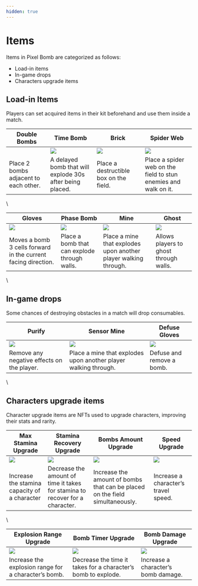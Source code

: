 ```yaml
---
hidden: true
---
```


# Items

Items in Pixel Bomb are categorized as follows:

* Load-in items
* In-game drops
* Characters upgrade items

## Load-in Items

Players can set acquired items in their kit beforehand and use them inside a match.

| Double Bombs                                                                                                                                                                                                                                                                                             | Time Bomb                                                                                                                                                                                                                                                             | Brick                                                                                                                                                                                                                                                                 | Spider Web                                                                                                                                                                                                                                                             |
| -------------------------------------------------------------------------------------------------------------------------------------------------------------------------------------------------------------------------------------------------------------------------------------------------------- | --------------------------------------------------------------------------------------------------------------------------------------------------------------------------------------------------------------------------------------------------------------------- | --------------------------------------------------------------------------------------------------------------------------------------------------------------------------------------------------------------------------------------------------------------------- | ---------------------------------------------------------------------------------------------------------------------------------------------------------------------------------------------------------------------------------------------------------------------- |
| <img src="https://lh7-rt.googleusercontent.com/docsz/AD_4nXfEohPzIrrGCvF1uR9YNGP2o4zGGiOJITPaip1xF7Ps0t1Jlp4oB_xP1dx7W2MYcxTpPtOq35uy6b-LRd1l-8c-v38fYLefY-_4V_rRQVIqD-UiW7btg22DBYfN3JixceVEYEgIR8v3hrbfFd0yYX-EMuUjduqoOV59XVr_YFcpn3hPyvPNmg?key=lJxCsUSA1VmDEtVbaMPerg" alt="" data-size="original"> | ![](https://lh7-rt.googleusercontent.com/docsz/AD_4nXc92utqg0p9ClyuJuFKaSXd7FteqtlPz7oIiFsyhzpfRonMZ8r1IHGYvpvgOKLaaQAU7rQMFp5pBJ_2AYBYakZUnH-5ntadM74uzAg1ubNSkUoSFKQ3HFrHYha8U7BDz8VzLMxr6XDIFb8mPlRmq_MCrTn5hKSF8mb3S6OqWgQ2vksgkwXf0g?key=lJxCsUSA1VmDEtVbaMPerg) | ![](https://lh7-rt.googleusercontent.com/docsz/AD_4nXcrZLeCff9p-kvsBA7108-RcXXc8sqHIfJNxkU60H4DvrScUYUXZmY8u7oyT4V_7oir_xwArQ0Wb11XvI_NJSR9yKjVWG5cpfIw5xeXLL2jl02YWAXpF4pnpRm_ePA7Z0JjySIqde32bKM0C0SB_jb2nnNCM0YZftZk95fLR3COvX28GAus1A?key=lJxCsUSA1VmDEtVbaMPerg) | ![](https://lh7-rt.googleusercontent.com/docsz/AD_4nXdWGfhg6tHCrrHgmCp-sgIUoCpGQbEWxlC9Vm9VbJ162H5sFwandy_BYoRT-qB-KwRVO-4ciY-ChWAqQXxJhM3BbKUeL2Y44y7JN9i_GYKibnISQvlWaV28D87a3Ar4hjBNi9LJd0G3GwW41fqo_vosqcbDoLoc6gyIdUP91x0ik6d8tOPvGmM?key=lJxCsUSA1VmDEtVbaMPerg) |
| Place 2 bombs adjacent to each other.                                                                                                                                                                                                                                                                    | A delayed bomb that will explode 30s after being placed.                                                                                                                                                                                                              | Place a destructible box on the field.                                                                                                                                                                                                                                | Place a spider web on the field to stun enemies and walk on it.                                                                                                                                                                                                        |

\


| Gloves                                                                                                                                                                                                                                                                 | Phase Bomb                                                                                                                                                                                                                                                            | Mine                                                                                                                                                                                                                                                                   | Ghost                                                                                                                                                                                                                                                                 |
| ---------------------------------------------------------------------------------------------------------------------------------------------------------------------------------------------------------------------------------------------------------------------- | --------------------------------------------------------------------------------------------------------------------------------------------------------------------------------------------------------------------------------------------------------------------- | ---------------------------------------------------------------------------------------------------------------------------------------------------------------------------------------------------------------------------------------------------------------------- | --------------------------------------------------------------------------------------------------------------------------------------------------------------------------------------------------------------------------------------------------------------------- |
| ![](https://lh7-rt.googleusercontent.com/docsz/AD_4nXcCEN6LHHyO6ZYsXPFelctxi2BhcCS_x9gNOxgA85ZHgIcQHgq3cjaCntDJpm6fjHr26ueCEdHYolIuLod_S7Pqtrs0Pv5FqS_FXb8zx88YIZjyFaXZDukDjG8RGRf0LjeD0isRVVmWmxLpUEPsjwDljehGs9pvqkbLJ3GmcSSjs9OGocl4XCM?key=lJxCsUSA1VmDEtVbaMPerg) | ![](https://lh7-rt.googleusercontent.com/docsz/AD_4nXdvGLp5w9rIM-S_DD1El-9tb2fPYhKevVfK9-cBrGKZtgrIRzIpGd5Scf3lFrG-nBNfxb6B0BhQJpNM8NeNQI2p-fgscM07njIieypq9FdZYjsrPi8N84iZSyWGdpuGUYSSU0eYfykkw8V2gpF_qXVWyDbTVyBaZHeo71V4s9mJc7Hia-53kA?key=lJxCsUSA1VmDEtVbaMPerg) | ![](https://lh7-rt.googleusercontent.com/docsz/AD_4nXfqiU248hUCfSOuORga-JIhsHfkGBGNHkayHqQ90SNip5hJHJEwxODkWM6Pj8QbCVrRu7qekyWpTiroyeEr3SrWH3v9ytzCX6MmjJB2fqBG6RhBJOX_iFPZTBPG8e6KgN7a9tPJiDBZRfvK7NDRyhVQQlt-mtFV5FulWgNX8JV9Jsc9UKwDk9Q?key=lJxCsUSA1VmDEtVbaMPerg) | ![](https://lh7-rt.googleusercontent.com/docsz/AD_4nXcWeG-6j7WT8rYW-HUXExwwlD7RpJagiChR5D7ehP5ktQ2Dta4Bbnelw3HJRtpY_g18nKTmJwTz2IkhtR1DTP7thFCvgdjllAvqvSOj1DhcG8vVLpB8oKDGR22P5JsfQnlfY7KnrmxNbmeS8S7sr9J8VSbot6L5aLxCFRN8SHNYjeeuVsWizw?key=lJxCsUSA1VmDEtVbaMPerg) |
| Moves a bomb 3 cells forward in the current facing direction.                                                                                                                                                                                                          | Place a bomb that can explode through walls.                                                                                                                                                                                                                          | Place a mine that explodes upon another player walking through.                                                                                                                                                                                                        | Allows players to ghost through walls.                                                                                                                                                                                                                                |

\


## In-game drops

Some chances of destroying obstacles in a match will drop consumables.

| Purify                                                                                                                                                                                                                                                                 | Sensor Mine                                                                                                                                                                                                                                                            | Defuse Gloves                                                                                                                                                                                                                                                         |
| ---------------------------------------------------------------------------------------------------------------------------------------------------------------------------------------------------------------------------------------------------------------------- | ---------------------------------------------------------------------------------------------------------------------------------------------------------------------------------------------------------------------------------------------------------------------- | --------------------------------------------------------------------------------------------------------------------------------------------------------------------------------------------------------------------------------------------------------------------- |
| ![](https://lh7-rt.googleusercontent.com/docsz/AD_4nXflREL5Ak76iw2ysOSsPBKnnNHQorUdifurFKV6CDLHgja6IyeiDnb2oHYXiSUkhWgH0CfWCS1yzyd8m-zkrFXAjATMHV6W6TRAEpgb2Fa_QS6Qn0445_ruCdWkaBpDmrgMI4RXbkHoucIRQZRV4pSv_MCFT8CIS72ti6xIit0wQo1kMFljiqI?key=lJxCsUSA1VmDEtVbaMPerg) | ![](https://lh7-rt.googleusercontent.com/docsz/AD_4nXfAXnP1HzoI0EKoEaeJAuVFomyYOQ2LW4NODu25nOUD-PCXmmeIXh9Hm11hcHnV9miGIhGvLvTzE-0SaaUfxE52PQIOL36Nm4hR8u7c2iCyT0CL0QhfgBrgpBvLREjN2fWOwNWm8FRsdX7Ky9RILvcr4SspMFqPYMlPkoEp8cNztwIz1rDP1Xo?key=lJxCsUSA1VmDEtVbaMPerg) | ![](https://lh7-rt.googleusercontent.com/docsz/AD_4nXe8tInoe45chxxzlabow68TTi7ZpPrEHe2VWyMlAFk6cO48YnDc9e17swSLayNSQo45zNxZs8ZN9pa4gSqr5AytbomjZEmpk91HUiR0Pc8yt2uERsmayU-zpzABtS1woaF9yHRpQ4oMjWo0_RGa283e6HOLG_NosT03weP77mpgtrc8Mf7kUA?key=lJxCsUSA1VmDEtVbaMPerg) |
| Remove any negative effects on the player.                                                                                                                                                                                                                             | Place a mine that explodes upon another player walking through.                                                                                                                                                                                                        | Defuse and remove a bomb.                                                                                                                                                                                                                                             |

\


## Characters upgrade items

Character upgrade items are NFTs used to upgrade characters, improving their stats and rarity.

| Max Stamina Upgrade                                                                                                                                                                                                                                                   | Stamina Recovery Upgrade                                                                                                                                                                                                                                               | Bombs Amount Upgrade                                                                                                                                                                                                                                                   | Speed Upgrade                                                                                                                                                                                                                                                         |
| --------------------------------------------------------------------------------------------------------------------------------------------------------------------------------------------------------------------------------------------------------------------- | ---------------------------------------------------------------------------------------------------------------------------------------------------------------------------------------------------------------------------------------------------------------------- | ---------------------------------------------------------------------------------------------------------------------------------------------------------------------------------------------------------------------------------------------------------------------- | --------------------------------------------------------------------------------------------------------------------------------------------------------------------------------------------------------------------------------------------------------------------- |
| ![](https://lh7-rt.googleusercontent.com/docsz/AD_4nXc3HwHzAmO1WsD91il3QZkZdUGiOg8g6VIVJ8ybuoXMD3dvotMkd8xLL9DsMce4MSuS4nlCrY3y40q-7djdEjMNmXkqOYxXtWYsULxgEcEbRQ5NB_pP7laeXyQ4fJv2YWcDuNTHfgstcPRMVGfbbY0KgkZ0uKlpcBgW68_17Pqz5dTgbachgg?key=lJxCsUSA1VmDEtVbaMPerg) | ![](https://lh7-rt.googleusercontent.com/docsz/AD_4nXfHGeZgcQSem5dpBcc0GcTuSf1ep_H8OlQMZWfvlGEXtXC89IpmoH6__cv-xaJTD58FDGCWIcgvSHcvfYsLrLsIPRXou8xb1zxrV69FjpdFmfmAmE06fMZTHXP5RJX8sl8GAYuXPzXn6bICveHsTRGmLSVn86zIZNWIKczCo5Kw9G-zlXhYpHA?key=lJxCsUSA1VmDEtVbaMPerg) | ![](https://lh7-rt.googleusercontent.com/docsz/AD_4nXfTMGi5NLmEDq2dim90Lj_Vg3k96RF6gM0JJi1tJRDSkQ-i6OmEgbhOFzzDBpNld4kXGMMekwiXmP91EBM4UV3wnumSlupAVJ1TmH6N0arft1_opV1THE63ANV2Kuqtx-h0DO0Z3BPuukEiYxXLn10mGvxiZvfiuJo70guue9IzEwXoBfkpq0U?key=lJxCsUSA1VmDEtVbaMPerg) | ![](https://lh7-rt.googleusercontent.com/docsz/AD_4nXdOaMY8luyhBVhm-d08URti5rrhAT2iIG630dmbTD3O2CCy4SyNuApnxLQBXno1qZ-278EkeZHisxLVUNdZme3rjrtLW-3JSe8pflwqQPICvkB8GjRz0hMVlePbYLW-MAVm5AdV_YPsSia7HFIt_sjkFbtYuclMYykhCLQ4KbaRuTcVH4FlOA?key=lJxCsUSA1VmDEtVbaMPerg) |
| Increase the stamina capacity of a character                                                                                                                                                                                                                          | Decrease the amount of time it takes for stamina to recover for a character.                                                                                                                                                                                           | Increase the amount of bombs that can be placed on the field simultaneously.                                                                                                                                                                                           | Increase a character’s travel speed.                                                                                                                                                                                                                                  |

\


| Explosion Range Upgrade                                                                                                                                                                                                                                                | Bomb Timer Upgrade                                                                                                                                                                                                                                                     | Bomb Damage Upgrade                                                                                                                                                                                                                                                    |
| ---------------------------------------------------------------------------------------------------------------------------------------------------------------------------------------------------------------------------------------------------------------------- | ---------------------------------------------------------------------------------------------------------------------------------------------------------------------------------------------------------------------------------------------------------------------- | ---------------------------------------------------------------------------------------------------------------------------------------------------------------------------------------------------------------------------------------------------------------------- |
| ![](https://lh7-rt.googleusercontent.com/docsz/AD_4nXdlEKHTLLQw5Wkmaeyw0JHlSSCTQfKuZa1aRMvzBtetGVUDZmHLrBc9B06OMbqDJZWgN0bVlzxpDYNSCLYFEH3antFP--IbnKUcP-GI5xLsAybMkUdJCfjY-4C8v3JUyQ2HMQZQwn2vmv262tc0kXRLstgImqLMc3s9L909rAgTZoerhVnB0pg?key=lJxCsUSA1VmDEtVbaMPerg) | ![](https://lh7-rt.googleusercontent.com/docsz/AD_4nXfJx10fCdiCOjxdhVCe-jEfZbe4dW2VNEYWa92CjvBjHzEDumQWokStuH4UZXjwsWKts5rMBdTi2KXJ9HblC2YWq1PnkxX0SKZQvOrR3vXexWn2oqxNX2hu4TZ6XTCbRkzgX_e61UL2A2h4VzrK-nmD70aiEGzWNQSlF-MEZ3iFlq5OiO8XpJ8?key=lJxCsUSA1VmDEtVbaMPerg) | ![](https://lh7-rt.googleusercontent.com/docsz/AD_4nXcLznap0cM4LeKrRRaIbaZsrGNHTPzcr_Fx0h41GTyQdkoZQIgggOFwXLy5sG-CDj0BW1P5gYRJNXaQcei_hSMJAgnEp5iVGAhDKFAGBVGHhLx7DA-YkGGHKCW6lSuOcIle-I6Nf5_G2cL7Rv_VZM8yDyLp51yts09HSYjdIOzVI-1yGdUBc8Q?key=lJxCsUSA1VmDEtVbaMPerg) |
| Increase the explosion range for a character’s bomb.                                                                                                                                                                                                                   | Decrease the time it takes for a character’s bomb to explode.                                                                                                                                                                                                          | Increase a character’s bomb damage.                                                                                                                                                                                                                                    |
